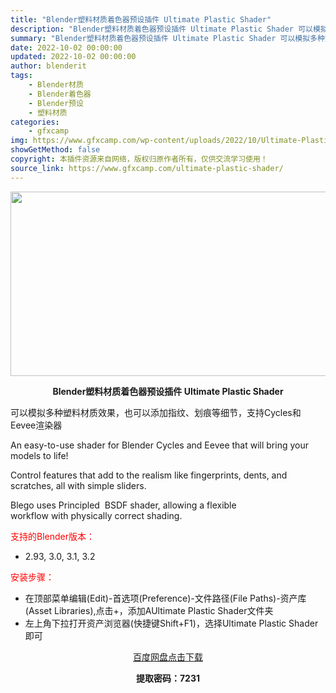 ```yaml
---
title: "Blender塑料材质着色器预设插件 Ultimate Plastic Shader"
description: "Blender塑料材质着色器预设插件 Ultimate Plastic Shader 可以模拟多种塑料材质效果，也可以添加指纹、划痕等细节，支持Cycles和Eevee渲染器 An easy-to-u..."
summary: "Blender塑料材质着色器预设插件 Ultimate Plastic Shader 可以模拟多种塑料材质效果，也可以添加指纹、划痕等细节，支持Cycles和Eevee渲染器 An easy-to-u..."
date: 2022-10-02 00:00:00
updated: 2022-10-02 00:00:00
author: blenderit
tags: 
    - Blender材质
    - Blender着色器
    - Blender预设
    - 塑料材质
categories:
    - gfxcamp
img: https://www.gfxcamp.com/wp-content/uploads/2022/10/Ultimate-Plastic-Shader.jpg
showGetMethod: false
copyright: 本插件资源来自网络，版权归原作者所有，仅供交流学习使用！
source_link: https://www.gfxcamp.com/ultimate-plastic-shader/
---
```

<div><p><img decoding="async" class="aligncenter size-full wp-image-107279" src="https://www.gfxcamp.com/wp-content/uploads/2022/10/Ultimate-Plastic-Shader.jpg" data-src="https://www.gfxcamp.com/wp-content/uploads/2022/10/Ultimate-Plastic-Shader.jpg" alt="" width="590" height="295" data-srcset="https://www.gfxcamp.com/wp-content/uploads/2022/10/Ultimate-Plastic-Shader.jpg 590w, https://www.gfxcamp.com/wp-content/uploads/2022/10/Ultimate-Plastic-Shader-150x75.jpg 150w" data-sizes="(max-width: 590px) 100vw, 590px"></p><p style="text-align: center;"><strong>Blender塑料材质着色器预设插件 Ultimate Plastic Shader</strong></p><p>可以模拟多种塑料材质效果，也可以添加指纹、划痕等细节，支持Cycles和Eevee渲染器</p><p>An easy-to-use shader for Blender Cycles and Eevee that will bring your models to life!</p><p>Control features that add to the realism like fingerprints, dents, and scratches, all with simple sliders.</p><p>Blego uses Principled  BSDF shader, allowing a flexible workflow with physically correct shading.</p><p style="text-align: left;"><span style="color: #ff0000;">支持的Blender版本：</span></p><ul>
<li style="text-align: left;">2.93, 3.0, 3.1, 3.2</li>
</ul><p style="text-align: left;"><span style="color: #ff0000;">安装步骤：</span></p><ul>
<li>在顶部菜单编辑(Edit)-首选项(Preference)-文件路径(File Paths)-资产库(Asset Libraries),点击+，添加AUltimate Plastic Shader文件夹</li>
<li>左上角下拉打开资产浏览器(快捷键Shift+F1)，选择Ultimate Plastic Shader即可</li>
</ul><p style="text-align: center;"><a class="maxbutton-3 maxbutton maxbutton-baidu" target="_blank" rel="noopener" href="https://pan.baidu.com/s/15cf1OGwBqoPnR17nOzqcvw?pwd=7231"><span class="mb-text">百度网盘点击下载</span></a></p><p style="text-align: center;"><strong>提取密码：7231</strong></p></div>